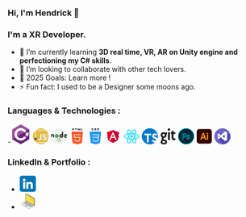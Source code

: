### Hi, I'm Hendrick 👋

### I'm a XR Developer.

- 🌱 I’m currently learning **3D real time, VR, AR on Unity engine and perfectioning my C# skills**.
- 👯 I’m looking to collaborate with other tech lovers.
- 🥅 2025 Goals: Learn more !
- ⚡ Fun fact: I used to be a Designer some moons ago.

### Languages & Technologies :
-<img src="https://raw.githubusercontent.com/devicons/devicon/master/icons/csharp/csharp-original.svg" alt="C#" width="40" height="40"/>
![javascript](./icons/javascript.png)
![nodejs](./icons/nodejs.png)
![html](./icons/html.png)
![css](./icons/css.png)
![angular](./icons/angular.png)
![react](./icons/react.png)
![typescript](./icons/typescript.png)
![git](./icons/git.png)
![photoshop](./icons/adobe-photoshop.png)
![illustrator](./icons/illustrator.png)
![visual studio code](./icons/visual-studio.png)

### LinkedIn & Portfolio :

- [![LinkedIn](./icons/linkedin.png)](https://www.linkedin.com/in/hendricklincertin/)
- [![Portfolio](./icons/portfolio.png)](https://hendrickl.squarespace.com/)
